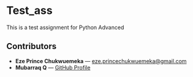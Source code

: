 # Test_ass
This is a test assignment for Python Advanced
## Contributors
- **Eze Prince Chukwuemeka** — [eze.princechukwuemeka@gmail.com](mailto:eze.princechukwuemeka@gmail.com)
- **Mubarraq Q** — [GitHub Profile](https://github.com/mubarraqqq)


